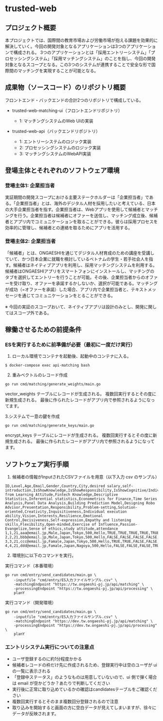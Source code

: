# trusted-web

## プロジェクト概要

本プロジェクトでは、国際間の教育市場および労働市場が抱える課題を効果的に解決していく。今回の開発対象となるアプリケーションは3つのアプリケーションで構成される。
3つのアプリケーションとは「採用エントリーシステム」「プロセッシングシステム」「採用マッチングシステム」のことを指し、今回の開発対象となるスコープとなる。この3つのシステムが連携することで安全な形で国際間のマッチングを実現することが可能となる。


## 成果物（ソースコード）のリポジトリ概要

フロントエンド・バックエンドの合計2つのリポジトリで構成している。

* trusted-web-matching-ui（フロントエンドリポジトリ）
  * 1: マッチングシステムのWeb UIの実装
 
* trusted-web-api（バックエンドリポジトリ）

  * 1: エントリーシステムのロジック実装
  * 2: プロセッシングシステムのロジック実装
  * 3: マッチングシステムのWebAPI実装

## 登場主体とそれぞれのソフトウェア環境

### 登場主体1: 企業担当者

実証期間の開発スコープにおける主要ステークホルダーは「企業担当者」である。「企業担当者」とは、海外のデジタル人材を採用したいと考えている、日本の大手企業担当者を指す。企業担当者は、Webアプリを使用して候補者とマッチングを行う。企業担当者は候補者にオファーを送信し、マッチング成立後、候補者とアプリ内でコミュニケーションを取ることができる。彼らは採用プロセスを効率的に管理し、候補者との連絡を取るためにアプリを活用する。

### 登場主体2: 企業担当者

「候補者」とは、ONGAESHIを通じてデジタル人材育成のための講座を受講していて、かつ日本企業に就職を検討しているベトナムの学生・若手社会人を指す。候補者はネイティブアプリを利用し、採用マッチングシステムを利用する。候補者はONGAESHIアプリをスマートフォンにインストールし、マッチングのタブを選択してエントリーを行うことが可能。その後、企業担当者からのオファーを受け取り、オファーを承諾するかしないか、選択が可能である。マッチングが成功（=オファーを承諾）した場合、アプリ内で企業担当者と、テキストメッセージを通じてコミュニケーションをとることができる。<br><br>
※ 今回の実証のスコープおいて、ネイティブアプリは設計のみとし、開発に関してはスコープ外である。

## 稼働させるための前提条件

### ESを実行するために前準備が必要（最初に一度だけ実行）

1. ローカル環境でコンテナを起動後、起動中のコンテナに入る。
```
$ docker-compose exec api-matching bash
```

2. 重みベクトルのレコード作成
```
go run cmd/matching/generate_weights/main.go
```

vector_weights テーブルにレコードが生成される。 複数回実行するとその度に新規生成される。 最後に作られたレコードがアプリ内で参照されるようになってます。

3.システムで一意の鍵を作成
```
go run cmd/matching/generate_keys/main.go
```
encrypt_keys テーブルにレコードが生成される。 複数回実行するとその度に新規生成される。 最後に作られたレコードがアプリ内で参照されるようになってます。
  
## ソフトウェア実行手順


1. 候補者の情報がInputされたCSVファイルを用意（以下入力 csv のサンプル）
```
ID,Level,Age,Email,Gender,Country,City,desired salary,self-introduction,IsShowKnowledge,IsShowResponsibility,IsShowCognitive/Individual,IsShowPeer/Community,IsShowBehavior from Learning Attitude,Fintech Knowledge,Descriptive Statistics,Inferential statistics,Econometrics for Finance,Time Series Analysis,Panel Data Analysis,Building Prediction Model,Designing Robo Advisor,Presentation,Responsibility,Problem-setting,Solution-oriented,Creativity,Inquisitiveness,Individual execution ability,Vision,Interests,Resilience,Emotional Control,Decisiveness,Self-expression,Empathy and listening skills,Flexibility,Open-minded,Exercise of Influence,Passion-Evangelize,Sense of ethics,study attitude,attendance
1,1,21,aaa@email.jp,Male,Japan,Tokyo,500,Hello,TRUE,TRUE,TRUE,TRUE,TRUE,0.268,0.268,0.5,0.268,0.268,0.268,0.268,0.268,0.268,0.268,0.268,0.268,0.268,0.268,0.268,0.268,0.268,0.268,0.268,0.268,0.268,0.268,0.268,0.268,0.268,0.268,0.268,0.268,0.268
2,2,21,bbb@email.jp,Male,Japan,Tokyo,500,Hello,FALSE,FALSE,FALSE,FALSE,FALSE,0.532,0.532,0.532,0.532,0.532,0.532,0.532,1,1,1,0.532,0.532,0.532,0.532,0.532,0.532,0.532,0.532,0.532,0.532,0.532,0.532,0.532,0.532,0.532,0.532,0.532,0.532,0.532
3,3,21,ccc@email.jp,Famale,Japan,Tokyo,500,Hello,TRUE,TRUE,FALSE,FALSE,FALSE,0.111,0.5,0.1,1,1,1,1,1,1,1,0.111,0.111,0.111,0.111,0.111,0.111,0.111,0.111,0.111,0.111,0.111,0.111,0.111,0.111,0.111,0.111,0.111,0.111,0.111
4,4,21,ddd@email.jp,Famale,Japan,Nagoya,500,Hello,FALSE,FALSE,FALSE,TRUE,TRUE,1,0,1,0.1,1,1,1,1,1,1,1,1,1,1,1,1,1,1,1,1,1,1,1,1,1,1,1,1,1
```

2. 環境別に以下のコマンドを実行。

実行コマンド（本番環境）
```
go run cmd/entry/send_candidates/main.go \
    -inputfile "cmd/entry/ES入力ファイルサンプル.csv" \
    -matchingEndpoint "https://tw.ongaeshi-pj.jp/api/matching" \
    -processingEndpoint "https://tw.ongaeshi-pj.jp/api/processing" \
    planY
```
実行コマンド（開発環境）
```
go run cmd/entry/send_candidates/main.go \
    -inputfile "cmd/entry/ES入力ファイルサンプル.csv" \
    -matchingEndpoint "https://dev.tw.ongaeshi-pj.jp/api/matching" \
    -processingEndpoint "https://dev.tw.ongaeshi-pj.jp/api/processing" \
    planY
```

### エントリシステム実行についての注意点

* ユーザ登録するのに約1分程度かかる
* 候補者レコードの枠だけ先に作成されるため、登録実行中は空のユーザが ui の一覧に表示される
* 「登録中ステータス」のようなものは用意していないので、ui 側で弾く場合は email が空かどうか？あたりで判断してください
* 実行後に正常に取り込めているかの確認はcandidatesテーブルをご確認ください
* 複数回実行するとそのまま複数回分登録されるので注意
* 取り込みを開始すると画面の方に空白データが見えてしまいますが、徐々にデータが反映されます。
